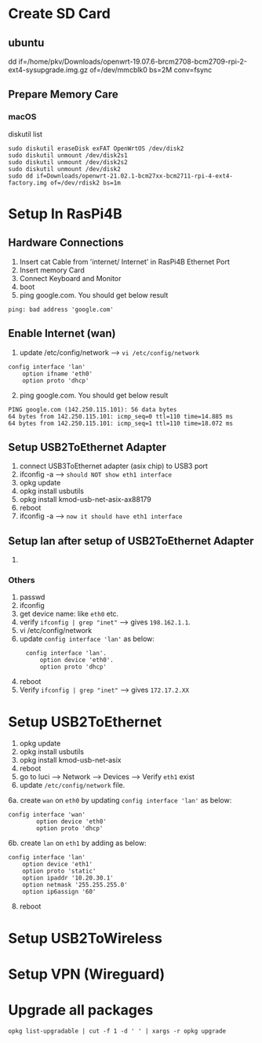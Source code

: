 # Create SD Card

## ubuntu
dd if=/home/pkv/Downloads/openwrt-19.07.6-brcm2708-bcm2709-rpi-2-ext4-sysupgrade.img.gz of=/dev/mmcblk0 bs=2M conv=fsync

## Prepare Memory Care
### macOS
diskutil list 

```
sudo diskutil eraseDisk exFAT OpenWrtOS /dev/disk2
sudo diskutil unmount /dev/disk2s1
sudo diskutil unmount /dev/disk2s2
sudo diskutil unmount /dev/disk2
sudo dd if=Downloads/openwrt-21.02.1-bcm27xx-bcm2711-rpi-4-ext4-factory.img of=/dev/rdisk2 bs=1m
```

# Setup In RasPi4B
## Hardware Connections
1. Insert cat Cable from 'internet/ Internet' in RasPi4B Ethernet Port
2. Insert memory Card
3. Connect Keyboard and Monitor 
4. boot
5. ping google.com. You should get below result
```
ping: bad address 'google.com'
```
## Enable Internet (wan)
1. update /etc/config/network --> ```vi /etc/config/network```
```
config interface 'lan'
    option ifname 'eth0'
    option proto 'dhcp'
```
2. ping google.com. You should get below result
```
PING google.com (142.250.115.101): 56 data bytes
64 bytes from 142.250.115.101: icmp_seq=0 ttl=110 time=14.885 ms
64 bytes from 142.250.115.101: icmp_seq=1 ttl=110 time=18.072 ms
```

## Setup USB2ToEthernet Adapter
1. connect USB3ToEthernet adapter (asix chip) to USB3 port
2. ifconfig -a --> ``` should NOT show eth1 interface ```
3. opkg update
4. opkg install usbutils
5. opkg install kmod-usb-net-asix-ax88179
6. reboot
7. ifconfig -a --> ``` now it should have eth1 interface ```

## Setup lan after setup of USB2ToEthernet Adapter
1. 


### Others
1. passwd
2. ifconfig
3. get device name: like `eth0` etc. 
4. verify `ifconfig | grep "inet"` --> gives `198.162.1.1`. 
5. vi /etc/config/network
6. update `config interface 'lan'` as below:  
```
     config interface 'lan'. 
         option device 'eth0'. 
         option proto 'dhcp'  
```
4. reboot
5. Verify `ifconfig | grep "inet"` --> gives `172.17.2.XX`


# Setup USB2ToEthernet 
1. opkg update
2. opkg install usbutils
3. opkg install kmod-usb-net-asix
4. reboot
5. go to luci --> Network --> Devices --> Verify `eth1` exist 
6. update `/etc/config/network` file. 
    
  6a. create `wan` on `eth0` by updating `config interface 'lan'` as below:  
```
config interface 'wan'
        option device 'eth0'
        option proto 'dhcp'
```
  6b. create `lan` on `eth1` by adding as below:  
```
config interface 'lan'
	option device 'eth1'
	option proto 'static'
	option ipaddr '10.20.30.1'
	option netmask '255.255.255.0'
	option ip6assign '60'
```

8. reboot


# Setup USB2ToWireless

# Setup VPN (Wireguard)

# Upgrade all packages
```opkg list-upgradable | cut -f 1 -d ' ' | xargs -r opkg upgrade  ```


